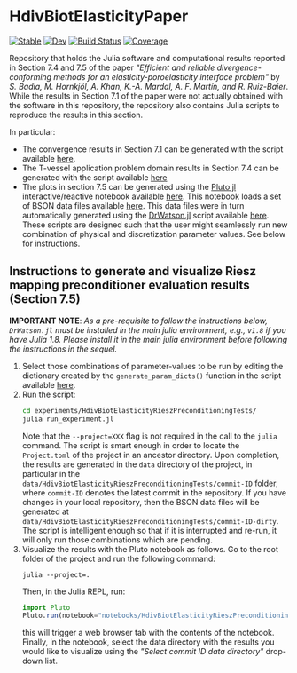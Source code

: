 # HdivBiotElasticityPaper

[![Stable](https://img.shields.io/badge/docs-stable-blue.svg)](https://amartinhuertas.github.io/HdivBiotElasticityPaper.jl/stable/)
[![Dev](https://img.shields.io/badge/docs-dev-blue.svg)](https://amartinhuertas.github.io/HdivBiotElasticityPaper.jl/dev/)
[![Build Status](https://github.com/amartinhuertas/HdivBiotElasticityPaper.jl/actions/workflows/CI.yml/badge.svg?branch=main)](https://github.com/amartinhuertas/HdivBiotElasticityPaper.jl/actions/workflows/CI.yml?query=branch%3Amain)
[![Coverage](https://codecov.io/gh/amartinhuertas/HdivBiotElasticityPaper.jl/branch/main/graph/badge.svg)](https://codecov.io/gh/amartinhuertas/HdivBiotElasticityPaper.jl)

Repository that holds the Julia software and computational results reported in Section 7.4 and 7.5 of the paper _"Efficient and reliable divergence-conforming methods for an elasticity-poroelasticity interface problem"_ by _S. Badia, M. Hornkjöl, A. Khan, K.-A. Mardal, A. F. Martín, and R. Ruiz-Baier_. While the results in Section 7.1 of the paper were not actually obtained with the software in this repository, the repository also contains Julia scripts to reproduce the results in this section.

In particular:

* The convergence results in Section 7.1 can be generated with the script available [here](https://github.com/amartinhuertas/HdivBiotElasticityPaper.jl/blob/main/test/ConvergenceTests.jl).
* The T-vessel application problem domain results in Section 7.4 can be generated with the script available [here](https://github.com/amartinhuertas/HdivBiotElasticityPaper.jl/blob/main/test/TransientHdivBiotElasticityTests.jl)
* The plots in section 7.5 can be generated using the [Pluto.jl](https://github.com/fonsp/Pluto.jl) interactive/reactive notebook available [here](https://github.com/amartinhuertas/HdivBiotElasticityPaper.jl/blob/main/notebooks/HdivBiotElasticityRieszPreconditioningTests.jl). This notebook loads a set of BSON data files available [here](https://github.com/amartinhuertas/HdivBiotElasticityPaper.jl/tree/main/data/HdivBiotElasticityRieszPreconditioningTests/35fa5f4b4e1f4abf5e8ffa7053c963cf0f7995bc). This data files were in turn automatically generated using the [DrWatson.jl](https://github.com/JuliaDynamics/DrWatson.jl) script available [here](https://github.com/amartinhuertas/HdivBiotElasticityPaper.jl/blob/main/experiments/HdivBiotElasticityRieszPreconditioningTests/run_experiment.jl). These scripts are designed such that the user might seamlessly run new combination of physical and discretization parameter values. See below for instructions. 

## Instructions to generate and visualize Riesz mapping preconditioner evaluation results (Section 7.5)

**IMPORTANT NOTE**: _As a pre-requisite to follow the instructions below, `DrWatson.jl` must be installed in the main julia 
environment, e.g., `v1.8` if you have Julia 1.8. Please install it in the 
main julia environment before following the instructions in the sequel._

1. Select those combinations of parameter-values to be run by editing the dictionary created by the  `generate_param_dicts()` function in the script available [here](https://github.com/amartinhuertas/HdivBiotElasticityPaper.jl/blob/main/experiments/HdivBiotElasticityRieszPreconditioningTests/run_experiment.jl).
2. Run the script:  
   ```bash
   cd experiments/HdivBiotElasticityRieszPreconditioningTests/
   julia run_experiment.jl
   ```
   Note that the `--project=XXX` flag is not required in the call to the `julia` command. 
   The script is smart enough  in order to locate the `Project.toml` of the project in an ancestor directory. Upon completion, the results are generated in the `data` directory 
of the project, in particular in the `data/HdivBiotElasticityRieszPreconditioningTests/commit-ID` folder, where `commit-ID` denotes the latest commit in the repository. If you have changes in your local repository, then the BSON data files will be generated at `data/HdivBiotElasticityRieszPreconditioningTests/commit-ID-dirty`. The script is intelligent enough so that if it is interrupted and re-run, it will only run those combinations which are pending.
3. Visualize the results with the Pluto notebook as follows. Go to the root folder of the project and run the following command:
   ```
   julia --project=.
   ``` 
   Then, in the Julia REPL, run:
   ```julia
   import Pluto 
   Pluto.run(notebook="notebooks/HdivBiotElasticityRieszPreconditioningTests.jl") 
   ```
   this will trigger a web browser tab with the contents of the notebook. Finally, in the notebook, select the data directory with the results you would like to visualize using the _"Select commit ID data directory"_ drop-down list.
